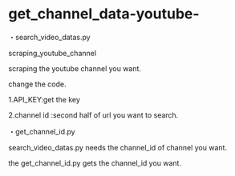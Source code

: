 # get_channel_data-youtube-

・search_video_datas.py

 scraping_youtube_channel
 
 scraping the youtube channel you want.
 
 change the code.
 
   1.API_KEY:get the key
   
   2.channel id :second half of url you want to search. 
   
 
 ・get_channel_id.py
 
  search_video_datas.py needs the channel_id of channel you want.
  
  the get_channel_id.py gets the channel_id you want.




